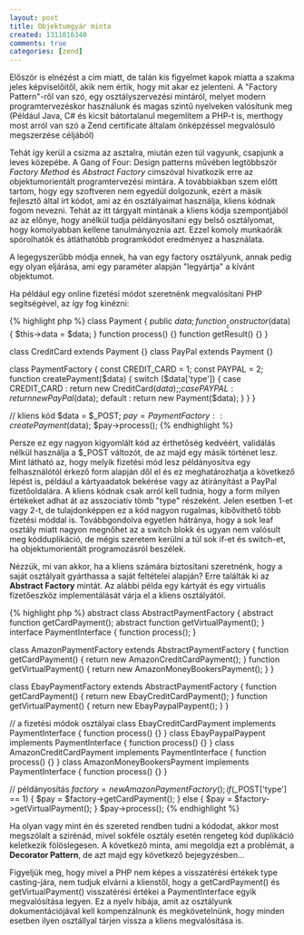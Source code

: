 ```yaml
---
layout: post
title: Objektumgyár minta
created: 1311016340
comments: true
categories: [zend]
---
```

Először is elnézést a cím miatt, de talán kis figyelmet kapok miatta a szakma jeles képviselőitől, akik nem értik, hogy mit akar ez jelenteni. A "Factory Pattern"-ről van szó, egy osztályszervezési mintáról, melyet modern programtervezéskor használunk és magas szintű nyelveken valósítunk meg (Például Java, C# és kicsit bátortalanul megemlítem a PHP-t is, merthogy most arról van szó a Zend certificate általam önképzéssel megvalósuló megszerzése céljából)

Tehát így kerül a csizma az asztalra, miután ezen túl vagyunk, csapjunk a leves közepébe. A Gang of Four: Design patterns művében legtöbbször <em>Factory Method</em> és <em>Abstract Factory</em> címszóval hivatkozik erre az objektumorientált programtervezési mintára. A továbbiakban szem előtt tartom, hogy egy szoftveren nem egyedül dolgozunk, ezért a másik fejlesztő által írt kódot, ami az én osztályaimat használja, kliens kódnak fogom nevezni. Tehát az itt tárgyalt mintának a kliens kódja szempontjából az az előnye, hogy anélkül tudja példányosítani egy belső osztályomat, hogy komolyabban kellene tanulmányoznia azt. Ezzel komoly munkaórák spórolhatók és átláthatóbb programkódot eredményez a használata.

A legegyszerűbb módja ennek, ha van egy factory osztályunk, annak pedig egy olyan eljárása, ami egy paraméter alapján "legyártja" a kívánt objektumot.

Ha például egy online fizetési módot szeretnénk megvalósítani PHP segítségével, az így fog kinézni:

{% highlight php %}
class Payment {
  public $data;
  function __constructor($data) {
    $this->data = $data;
  }
  function process() {}
  function getResult() {}
}

class CreditCard extends Payment {}
class PayPal extends Payment {}

class PaymentFactory {
  const CREDIT_CARD = 1;
  const PAYPAL = 2;
  function createPayment($data) {
      switch ($data['type']) {
      case CREDIT_CARD : 
        return new CreditCard($data);;
      case PAYPAL :
        return new PayPal($data);
      default :
        return new Payment($data);
      }
  }
}

// kliens kód
$data = $_POST;
$pay = PaymentFactory::createPayment($data);
$pay->process();
{% endhighlight %}

Persze ez egy nagyon kigyomlált kód az érthetőség kedvéért, validálás nélkül használja a $_POST változót, de az majd egy másik történet lesz. Mint látható az, hogy melyik fizetési mód lesz példányosítva egy felhasználótól érkező form alapján dől el és ez meghatározhatja a következő lépést is, például a kártyaadatok bekérése vagy az átirányítást a PayPal fizetőoldalára. A kliens kódnak csak arról kell tudnia, hogy a form milyen értékeket adhat át az asszociatív tömb "type" részeként. Jelen esetben 1-et vagy 2-t, de tulajdonképpen ez a kód nagyon rugalmas, kibővíthető több fizetési móddal is. Továbbgondolva egyetlen hátránya, hogy a sok leaf osztály miatt nagyon megnőhet az a switch blokk és ugyan nem valósult meg kódduplikáció, de mégis szeretem kerülni a túl sok if-et és switch-et, ha objektumorientált programozásról beszélek.

Nézzük, mi van akkor, ha a kliens számára biztosítani szeretnénk, hogy a saját osztályait gyárthassa a saját feltételei alapján? Erre találták ki az <strong>Abstract Factory</strong> mintát. Az alábbi példa egy kártyát és egy virtuális fizetőeszköz implementálását várja el a kliens osztályától.

{% highlight php %}
abstract class AbstractPaymentFactory {
  abstract function getCardPayment();
  abstract function getVirtualPayment();
}
interface PaymentInterface { function process(); }

class AmazonPaymentFactory extends AbstractPaymentFactory {
  function getCardPayment() {
    return new AmazonCreditCardPayment();
  }
  function getVirtualPayment() {
    return new AmazonMoneyBookersPayment();
  }
}

class EbayPaymentFactory extends AbstractPaymentFactory {
  function getCardPayment() {
    return new EbayCreditCardPayment();
  }
  function getVirtualPayment() {
    return new EbayPaypalPaypent();
  }
}

// a fizetési módok osztályai
class EbayCreditCardPayment implements PaymentInterface { function process() {} }
class EbayPaypalPaypent implements PaymentInterface { function process() {} }
class AmazonCreditCardPayment implements PaymentInterface { function process() {} }
class AmazonMoneyBookersPayment implements PaymentInterface { function process() {} }

// példányosítás
$factory = new AmazonPaymentFactory();
if($_POST['type'] == 1) {
  $pay = $factory->getCardPayment();
} else {
  $pay = $factory->getVirtualPayment();
}
$pay->process();
{% endhighlight %}

Ha olyan vagy mint én és szereted rendben tudni a kódodat, akkor most megszólalt a szirénád, mivel sokféle osztály esetén rengeteg kód duplikáció keletkezik fölöslegesen. A következő minta, ami megoldja ezt a problémát, a <strong>Decorator Pattern</strong>, de azt majd egy következő bejegyzésben...

Figyeljük meg, hogy mivel a PHP nem képes a visszatérési értékek type casting-jára, nem tudjuk elvárni a klienstől, hogy a getCardPayment() és getVirtualPayment() visszatérési értékei a PaymentInterface egyik megvalósítása legyen. Ez a nyelv hibája, amit az osztályunk dokumentációjával kell kompenzálnunk és megkövetelnünk, hogy minden esetben ilyen osztállyal tárjen vissza a kliens megvalósítása is.
